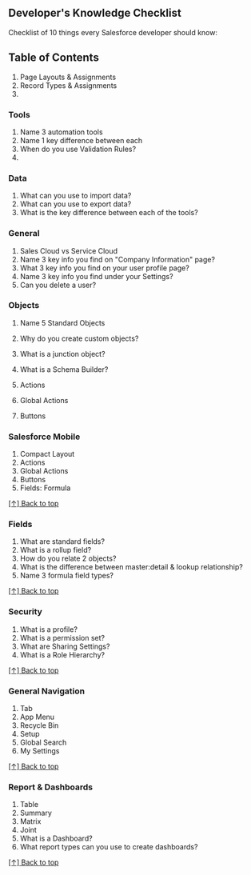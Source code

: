 ## Developer's Knowledge Checklist

Checklist of 10 things every Salesforce developer should know:

## Table of Contents
1. Page Layouts & Assignments
1. Record Types & Assignments
1. 

### Tools
1. Name 3 automation tools
1. Name 1 key difference between each
1. When do you use Validation Rules?
1. 


### Data
1. What can you use to import data?
1. What can you use to export data?
1. What is the key difference between each of the tools?

### General
1. Sales Cloud vs Service Cloud
1. Name 3 key info you find on "Company Information" page?
1. What 3 key info you find on your user profile page?
1. Name 3 key info you find under your Settings?
1. Can you delete a user?

### Objects
1. Name 5 Standard Objects
1. Why do you create custom objects?
1. What is a junction object?
1. What is a Schema Builder?

1. Actions
1. Global Actions
1. Buttons

### Salesforce Mobile
1. Compact Layout
1. Actions
1. Global Actions
1. Buttons
1. Fields: Formula

[[↑] Back to top](#developers-knowledge-checklist)

### Fields
1. What are standard fields?
1. What is a rollup field?
1. How do you relate 2 objects?
2. What is the difference between master:detail & lookup relationship?
3. Name 3 formula field types?

[[↑] Back to top](#developers-knowledge-checklist)

### Security
1. What is a profile?
1. What is a permission set?
1. What are Sharing Settings?
1. What is a Role Hierarchy?

[[↑] Back to top](#developers-knowledge-checklist)

### General Navigation
1. Tab
1. App Menu
1. Recycle Bin
1. Setup
1. Global Search
1. My Settings

[[↑] Back to top](#developers-knowledge-checklist)

### Report & Dashboards
1. Table
1. Summary
1. Matrix
1. Joint
1. What is a Dashboard?
1. What report types can you use to create dashboards?

[[↑] Back to top](#developers-knowledge-checklist)
